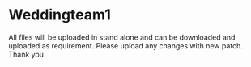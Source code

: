 # Weddingteam1
All files will be uploaded in stand alone and can be downloaded and uploaded as requirement. Please upload any changes with new patch. Thank you
